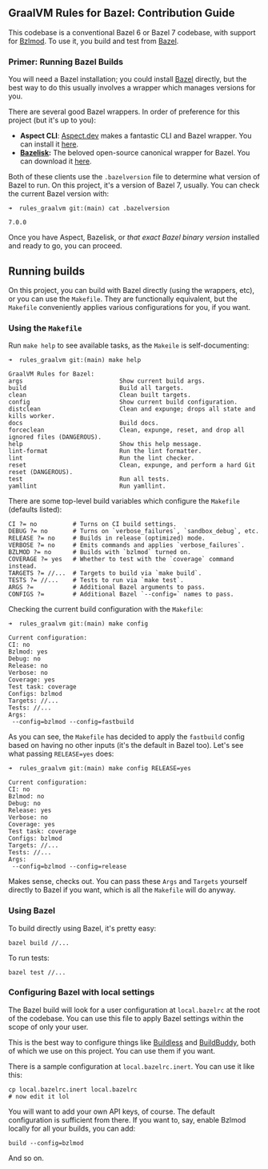 ## GraalVM Rules for Bazel: Contribution Guide

This codebase is a conventional Bazel 6 or Bazel 7 codebase, with support for [Bzlmod](https://docs.bazel.build/versions/5.0.0/bzlmod.html). To use it, you build and test from [Bazel](https://bazel.build).

### Primer: Running Bazel Builds

You will need a Bazel installation; you could install [Bazel](https://github.com/bazelbuild/bazel/releases) directly, but the best way to do this usually involves a wrapper which manages versions for you.

There are several good Bazel wrappers. In order of preference for this project (but it's up to you):

- **Aspect CLI**: [Aspect.dev](https://aspect.dev) makes a fantastic CLI and Bazel wrapper. You can install it [here][1].
- **[Bazelisk](https://github.com/bazelbuild/bazelisk):** The beloved open-source canonical wrapper for Bazel. You can download it [here][2].

Both of these clients use the `.bazelversion` file to determine what version of Bazel to run. On this project, it's a version of Bazel 7, usually. You can check the current Bazel version with:

```
➜  rules_graalvm git:(main) cat .bazelversion

7.0.0
```

Once you have Aspect, Bazelisk, or _that exact Bazel binary version_ installed and ready to go, you can proceed.

## Running builds

On this project, you can build with Bazel directly (using the wrappers, etc), or you can use the `Makefile`. They are functionally equivalent, but the `Makefile` conveniently applies various configurations for you, if you want.

### Using the `Makefile`

Run `make help` to see available tasks, as the `Makeile` is self-documenting:

```
➜  rules_graalvm git:(main) make help

GraalVM Rules for Bazel:
args                           Show current build args.
build                          Build all targets.
clean                          Clean built targets.
config                         Show current build configuration.
distclean                      Clean and expunge; drops all state and kills worker.
docs                           Build docs.
forceclean                     Clean, expunge, reset, and drop all ignored files (DANGEROUS).
help                           Show this help message.
lint-format                    Run the lint formatter.
lint                           Run the lint checker.
reset                          Clean, expunge, and perform a hard Git reset (DANGEROUS).
test                           Run all tests.
yamllint                       Run yamllint.
```

There are some top-level build variables which configure the `Makefile` (defaults listed):

```
CI ?= no          # Turns on CI build settings.
DEBUG ?= no       # Turns on `verbose_failures`, `sandbox_debug`, etc.
RELEASE ?= no     # Builds in release (optimized) mode.
VERBOSE ?= no     # Emits commands and applies `verbose_failures`.
BZLMOD ?= no      # Builds with `bzlmod` turned on.
COVERAGE ?= yes   # Whether to test with the `coverage` command instead.
TARGETS ?= //...  # Targets to build via `make build`.
TESTS ?= //...    # Tests to run via `make test`.
ARGS ?=           # Additional Bazel arguments to pass.
CONFIGS ?=        # Additional Bazel `--config=` names to pass.
```

Checking the current build configuration with the `Makefile`:

```
➜  rules_graalvm git:(main) make config

Current configuration:
CI: no
Bzlmod: yes
Debug: no
Release: no
Verbose: no
Coverage: yes
Test task: coverage
Configs: bzlmod
Targets: //...
Tests: //...
Args:
 --config=bzlmod --config=fastbuild
```

As you can see, the `Makefile` has decided to apply the `fastbuild` config based on having no other inputs (it's the default in Bazel too). Let's see what passing `RELEASE=yes` does:

```
➜  rules_graalvm git:(main) make config RELEASE=yes

Current configuration:
CI: no
Bzlmod: no
Debug: no
Release: yes
Verbose: no
Coverage: yes
Test task: coverage
Configs: bzlmod
Targets: //...
Tests: //...
Args:
 --config=bzlmod --config=release
```

Makes sense, checks out. You can pass these `Args` and `Targets` yourself directly to Bazel if you want, which is all the `Makefile` will do anyway.

### Using Bazel

To build directly using Bazel, it's pretty easy:

```
bazel build //...
```

To run tests:

```
bazel test //...
```

### Configuring Bazel with local settings

The Bazel build will look for a user configuration at `local.bazelrc` at the root of the codebase. You can use this file to apply Bazel settings within the scope of only your user.

This is the best way to configure things like [Buildless](https://less.build) and [BuildBuddy](https://buildbuddy.io), both of which we use on this project. You can use them if you want.

There is a sample configuration at `local.bazelrc.inert`. You can use it like this:

```
cp local.bazelrc.inert local.bazelrc
# now edit it lol
```

You will want to add your own API keys, of course. The default configuration is sufficient from there. If you want to, say, enable Bzlmod locally for all your builds, you can add:

```
build --config=bzlmod
```

And so on.

[1]: https://www.aspect.build/cli
[2]: https://github.com/bazelbuild/bazelisk/releases
